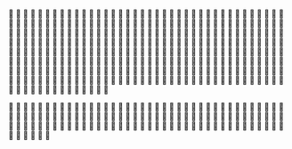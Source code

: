 
🌱 🌱 🌱 🌱 🌱 🌱 🌱 🌱 🌱 🌱 🌱 🌱 🌱 🌱 🌱 🌱 🌱 🌱 🌱 🌱 🌱 🌱 🌱 🌱 🌱 🌱 🌱 🌱 🌱 🌱 
🌱 🌱 🌱 🌱 🌱 🌱 🌱 🌱 🌱 🌱 🌱 🌱 🌱 🌱 🌱 🌱 🌱 🌱 🌱 🌱 🌱 🌱 🌱 🌱 🌱 🌱 🌱 🌱 🌱 
🌱 🌱 🌱 🌱 🌱 🌱 🌱 🌱 🌱 🌱 🌱 🌱 🌱      🌱 🌱 🌱 🌱 🌱 🌱 🌱 🌱 🌱 🌱 🌱 🌱 🌱 
🌱 🌱 🌱 🌱 🌱 🌱 🌱 🌱 🌱 🌱 🌱 🌱 🌱         🌱 🌱 🌱 🌱 🌱 🌱 🌱 🌱 🌱 🌱 
🌱 🌱 🌱 🌱 🌱 🌱 🌱 🌱 🌱 🌱 🌱 🌱 🌱         🌱 🌱 🌱 🌱 🌱 🌱 🌱 🌱 🌱 
🌱 🌱 🌱 🌱 🌱 🌱 🌱 🌱 🌱 🌱 🌱 🌱 🌱      🌱 🌱 🌱 🌱 🌱 🌱 🌱 🌱 🌱 
🌱 🌱 🌱 🌱 🌱 🌱 🌱 🌱 🌱 🌱 🌱 🌱 🌱 🌱 🌱 🌱 🌱 🌱 🌱 🌱 🌱 🌱 🌱 
🌱 🌱 🌱 🌱 🌱 🌱 🌱 🌱 🌱 🌱 🌱 🌱 🌱 🌱 🌱 🌱 🌱 🌱 🌱 🌱 🌱 🌱 
🌱 🌱 🌱 🌱 🌱 🌱 🌱 🌱 🌱 🌱 🌱 🌱 🌱 🌱 🌱 🌱 🌱 🌱 🌱 🌱 🌱 
🌱 🌱 🌱 🌱 🌱 🌱 🌱 🌱 🌱 🌱 🌱 🌱 🌱 🌱 🌱 🌱 🌱 🌱 🌱 🌱 
🌱 🌱 🌱 🌱 🌱 🌱 🌱 🌱 🌱 🌱 🌱 🌱 🌱 🌱 🌱 🌱 🌱 🌱 🌱 
🌱 🌱 🌱 🌱 🌱 🌱 🌱 🌱 🌱 🌱 🌱 🌱 🌱 
🌱 🌱 🌱 🌱 🌱 🌱 🌱 🌱 🌱 🌱 🌱 🌱 🌱 🌱 🌱 🌱 🌱 
🌱 🌱 🌱 🌱 🌱 🌱 🌱 🌱 🌱 🌱 🌱 🌱 🌱 🌱 🌱 🌱 
🌱 🌱 🌱 🌱 🌱 🌱 🌱 🌱 🌱 🌱 🌱 🌱 🌱 🌱 🌱 

🌱 🌱 🌱 🌱 🌱 🌱 🌱 🌱 🌱 🌱 🌱 🌱 🌱 🌱 🌱 🌱 🌱 🌱 🌱 🌱 🌱 🌱
🌱 🌱 🌱 🌱 🌱 🌱 🌱 🌱 🌱 🌱 🌱 🌱 🌱 🌱 🌱 🌱 🌱 🌱 🌱 🌱 🌱 🌱 🌱 
🌱 🌱 🌱 🌱 🌱 🌱 🌱 🌱 🌱 🌱 🌱 🌱 🌱 🌱 🌱 🌱 🌱 🌱 🌱 🌱 🌱 🌱 🌱 🌱 
🌱 🌱 🌱 🌱 🌱 🌱 🌱 🌱 🌱 🌱 🌱 🌱 🌱 🌱 🌱 🌱 🌱 🌱 🌱 🌱 🌱 🌱 🌱 🌱 🌱 
🌱 🌱 🌱 🌱 🌱 🌱 🌱 🌱 🌱 🌱 🌱 🌱 🌱 🌱 🌱 🌱 🌱 🌱 🌱 🌱 🌱 🌱 🌱 🌱 🌱 🌱 
